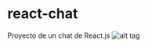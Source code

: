 # react-chat
Proyecto de un chat de React.js
![alt tag](https://drive.google.com/file/d/1fLLOY_jilxTo02eYIbOi6gRvJcyIstZ4)
